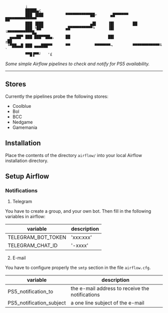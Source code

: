  

             ¡
             █████▄ç
             ███ ▐███          ▀▀▀▀▀▀▀▀▀▀▀██⌐      ▄█▀▀▀▀▀▀  ██▀▀▀▀▀▀▀▀▀▀▀▀
             ███ ▐███                     ▄█▌     ▐█▌        ██
             ███ ╘██▀          ▄█▀▀▀▀▀▀▀▀▀▀╘      ▐█▌        └▀▀▀▀▀▀▀▀▀▀▀█▄
      ▄▄▄██▀ ███ ███▀▀██▄,     ██                 ██▌                   ╓██
     ╙▀██▄▄█ ███ ▄▄▄███▀▀      ▀▀           ▀▀▀▀▀▀▀¬         ▀▀▀▀▀▀▀▀▀▀▀▀╙   `
             ▀▀█▐▀▀┘   '£

<i>Some simple Airflow pipelines to check and notify for PS5 availability.</i>

- - -

## Stores

Currently the pipelines probe the following stores:

- Coolblue
- Bol
- BCC
- Nedgame
- Gamemania

## Installation 

Place the contents of the directory `airflow/` into your local Airflow installation directory.

## Setup Airflow

### Notifications

1. Telegram

You have to create a group, and your own bot. Then fill in the following variables in airflow:

| variable            | description  |
|---------------------|--------------|
| TELEGRAM_BOT_TOKEN  | 'xxx:xxx'    |
| TELEGRAM_CHAT_ID    | '-xxxx'      |

2. E-mail

You have to configure properly the `smtp` section in the file `airflow.cfg`.

| variable                 | description                                     |
|--------------------------|-------------------------------------------------|
| PS5_notification_to      | the e-mail address to receive the notifications |
| PS5_notification_subject | a one line subject of the e-mail                |


